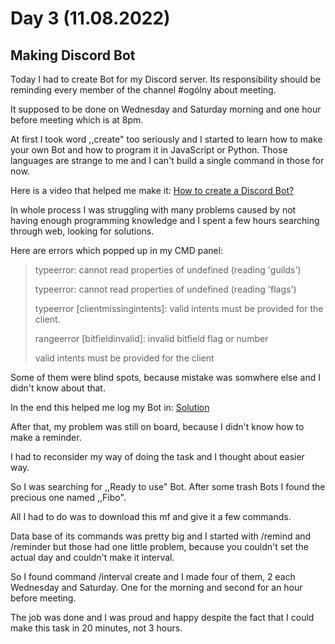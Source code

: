 # Day 3 (11.08.2022)

## Making Discord Bot

Today I had to create Bot for my Discord server.
Its responsibility should be reminding every member of the channel #ogólny about meeting.

It supposed to be done on Wednesday and Saturday morning and one hour before meeting which is at 8pm.

At first I took word ,,create" too seriously and I started to learn how to make your own Bot and how to program it in JavaScript or Python. Those languages are strange to me and I can't build a single command in those for now.

Here is a video that helped me make it: [How to create a Discord Bot?](https://www.youtube.com/watch?v=b-OP7mdESQo "How to create a Discord Bot?")

In whole process I was struggling with many problems caused by not having enough programming knowledge and I spent a few hours searching through web, looking for solutions.

Here are errors which popped up in my CMD panel:

>typeerror: cannot read properties of undefined (reading 'guilds')
>
>typeerror: cannot read properties of undefined (reading 'flags')
>
>typeerror [clientmissingintents]: valid intents must be provided for the client.
>
>rangeerror [bitfieldinvalid]: invalid bitfield flag or number
>
>valid intents must be provided for the client

Some of them were blind spots, because mistake was somwhere else and I didn't know about that.

In the end this helped me log my Bot in:
[Solution](https://www.youtube.com/watch?v=HiX3vyhtBWU "Strange foreign video that helped :D")

After that, my problem was still on board, because I didn't know how to make a reminder.

I had to reconsider my way of doing the task and I thought about easier way.

So I was searching for ,,Ready to use" Bot. After some trash Bots I found the precious one named ,,Fibo".

All I had to do was to download this mf and give it a few commands.

Data base of its commands was pretty big and I started with /remind and /reminder but those had one little problem, because you couldn't set the actual day and couldn't make it interval.

So I found command /interval create and I made four of them, 2 each Wednesday and Saturday. One for the morning and second for an hour before meeting.

The job was done and I was proud and happy despite the fact that I could make this task in 20 minutes, not 3 hours.
